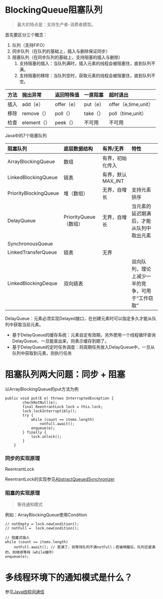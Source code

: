 # BlockingQueue阻塞队列

> 最大的特点是：支持生产者-消费者模型。

首先要区分三个概念：

1. 队列（支持FIFO）
2. 同步队列（在队列的基础上，插入与删除保证同步）
3. 阻塞队列（在同步队列的基础上，支持阻塞的插入与删除）
   1. 支持阻塞的插入：当队列满时，插入元素的线程会被阻塞住，直到队列不满。
   2. 支持阻塞的移除：当队列空时，获取元素的线程会被阻塞住，直到队列不空。

| 方法 | 抛出异常 | 返回特殊值 | 一直阻塞 | 超时退出 |
| :--- | :--- | :--- | :--- | :--- |
| 插入 | add（e） | offer（e） | put（e） | offer（e,time,unit） |
| 移除 | remove（） | poll（） | take（） | poll（time,unit） |
| 检查 | element（） | peek（） | 不可用 | 不可用 |

Java中的7个阻塞队列

| 阻塞队列 | 底层数据结构 | 有界/无界 | 特性 |
| :--- | :--- | :--- | :--- |
| ArrayBlockingQueue | 数组 | 有界，初始化传入 |  |
| LinkedBlockingQueue | 链表 | 有界，默认MAX\_INT |  |
| PriorityBlockingQueue | 堆（数组） | 无界，自增长 | 支持元素排序 |
| DelayQueue | PriorityQueue（数组） | 无界，自增长 | 当元素的延迟期满后，才能从队列中取出元素 |
| SynchronousQueue |  |  |  |
| LinkedTransferQueue | 链表 | 无界 |  |
| LinkedBlockingDeque | 双向链表 |  | 双向队列，理论上减少一半的竞争，可用于“工作窃取” |

DelayQueue：元素必须实现Delayed接口，在创建元素时可以指定多久才能从队列中获取当前元素。

* 基于DelayQueue的缓存系统：元素自定有效期，另外使用一个线程循环查询DelayQueue，一旦能查出来，则表示缓存到期了。
* 基于DelayQueue的定时任务调度：将周期任务放入DelayQueue中，一旦从队列中获取到元素，则执行任务

# 阻塞队列两大问题：同步 + 阻塞

以ArrayBlockingQueue的put方法为例
```
public void put(E e) throws InterruptedException {
        checkNotNull(e);
        final ReentrantLock lock = this.lock;
        lock.lockInterruptibly();
        try {
            while (count == items.length)
                notFull.await();
            enqueue(e);
        } finally {
            lock.unlock();
        }
    }
```


### 同步的实现原理
ReentrantLock

ReentrantLock的实现参见[AbstractQueuedSynchronizer](/tong-bu-kuang-jia/abstractqueuedsynchronizer.md)

### 阻塞的实现原理

> 等待通知模式

例如：ArrayBlockingQueue使用Condition

```
// notEmpty = lock.newCondition();
// notFull =  lock.newCondition();

// 阻塞式插入
while (count == items.length)
    notFull.await(); // 若满了，则等待队列不满notFull；若被唤醒后，队列还是满的，则继续等待（while循环）
enqueue(e);
```

# 多线程环境下的通知模式是什么？

参见[Java线程间通信](/jvm/javaxian-cheng-jian-tong-xin.md)

